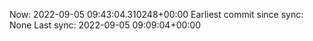Now: 2022-09-05 09:43:04.310248+00:00 Earliest commit since sync: None Last sync: 2022-09-05 09:09:04+00:00
